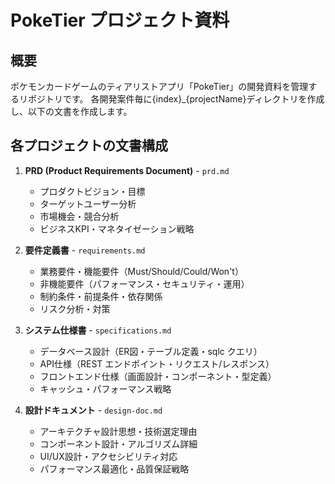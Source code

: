 # PokeTier プロジェクト資料

## 概要
ポケモンカードゲームのティアリストアプリ「PokeTier」の開発資料を管理するリポジトリです。
各開発案件毎に{index}_{projectName}ディレクトリを作成し、以下の文書を作成します。

## 各プロジェクトの文書構成
1. **PRD (Product Requirements Document)** - `prd.md`
   - プロダクトビジョン・目標
   - ターゲットユーザー分析
   - 市場機会・競合分析
   - ビジネスKPI・マネタイゼーション戦略

2. **要件定義書** - `requirements.md`
   - 業務要件・機能要件（Must/Should/Could/Won't）
   - 非機能要件（パフォーマンス・セキュリティ・運用）
   - 制約条件・前提条件・依存関係
   - リスク分析・対策

3. **システム仕様書** - `specifications.md`
   - データベース設計（ER図・テーブル定義・sqlc クエリ）
   - API仕様（REST エンドポイント・リクエスト/レスポンス）
   - フロントエンド仕様（画面設計・コンポーネント・型定義）
   - キャッシュ・パフォーマンス戦略

4. **設計ドキュメント** - `design-doc.md`
   - アーキテクチャ設計思想・技術選定理由
   - コンポーネント設計・アルゴリズム詳細
   - UI/UX設計・アクセシビリティ対応
   - パフォーマンス最適化・品質保証戦略
